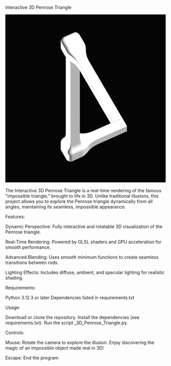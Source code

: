 Interactive 3D Penrose Triangle

![Interactive Penrose Triangle Preview](screenshot.png)

The Interactive 3D Penrose Triangle is a real-time rendering of the famous "impossible triangle," brought to life in 3D. Unlike traditional illusions, this project allows you to explore the Penrose triangle dynamically from all angles, maintaining its seamless, impossible appearance.

Features:

Dynamic Perspective: Fully interactive and rotatable 3D visualization of the Penrose triangle.

Real-Time Rendering: Powered by GLSL shaders and GPU acceleration for smooth performance.

Advanced Blending: Uses smooth minimum functions to create seamless transitions between rods.

Lighting Effects: Includes diffuse, ambient, and specular lighting for realistic shading.

Requirements:

Python 3.12.3 or later
Dependencies listed in requirements.txt

Usage:

Download or clone the repository.
Install the dependencies (see requirements.txt).
Run the script _3D_Penrose_Triangle.py.

Controls:

Mouse: Rotate the camera to explore the illusion.
Enjoy discovering the magic of an impossible object made real in 3D!

Escape: End the program
